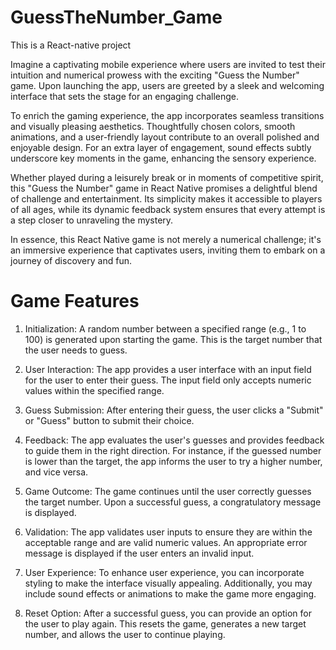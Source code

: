 # GuessTheNumber_Game
This is a React-native project

Imagine a captivating mobile experience where users are invited to test their intuition and numerical prowess with the exciting "Guess the Number" game. Upon launching the app, users are greeted by a sleek and welcoming interface that sets the stage for an engaging challenge.

To enrich the gaming experience, the app incorporates seamless transitions and visually pleasing aesthetics. Thoughtfully chosen colors, smooth animations, and a user-friendly layout contribute to an overall polished and enjoyable design. For an extra layer of engagement, sound effects subtly underscore key moments in the game, enhancing the sensory experience.

Whether played during a leisurely break or in moments of competitive spirit, this "Guess the Number" game in React Native promises a delightful blend of challenge and entertainment. Its simplicity makes it accessible to players of all ages, while its dynamic feedback system ensures that every attempt is a step closer to unraveling the mystery.

In essence, this React Native game is not merely a numerical challenge; it's an immersive experience that captivates users, inviting them to embark on a journey of discovery and fun.

# Game Features
1. Initialization: A random number between a specified range (e.g., 1 to 100) is generated upon starting the game. This is the target number that the user needs to guess.
   
2. User Interaction: The app provides a user interface with an input field for the user to enter their guess. The input field only accepts numeric values within the specified                           range.
   
3. Guess Submission: After entering their guess, the user clicks a "Submit" or "Guess" button to submit their choice.
   
4. Feedback: The app evaluates the user's guesses and provides feedback to guide them in the right direction. For instance, if the guessed number is lower than the target,                      the app informs the user to try a higher number, and vice versa.
   
5. Game Outcome: The game continues until the user correctly guesses the target number. Upon a successful guess, a congratulatory message is displayed.
    
6. Validation: The app validates user inputs to ensure they are within the acceptable range and are valid numeric values. An appropriate error message is displayed if the                         user enters an invalid input.
    
7. User Experience: To enhance user experience, you can incorporate styling to make the interface visually appealing. Additionally, you may include sound effects or animations to                      make the game more engaging.
    
8. Reset Option: After a successful guess, you can provide an option for the user to play again. This resets the game, generates a new target number, and allows the user to                         continue playing.
